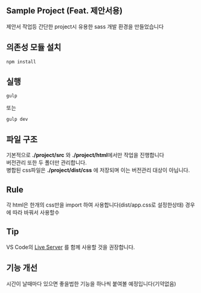 ## Sample Project (Feat. 제안서용)
제안서 작업등 간단한 project시 유용한 sass 개발 환경을 만들었습니다

## 의존성 모듈 설치
```
npm install
```

## 실행
```
gulp
```
또는
```
gulp dev
```

## 파일 구조
기본적으로 **./project/src** 와 **./project/html**에서만 작업을 진행합니다<br>
버전관리 또한 두 폴더만 관리합니다.<br>
병합된 css파일은 **./project/dist/css** 에 저장되며 이는 버전관리 대상이 아닙니다.

## Rule
각 html은 한개의 css만을 import 하여 사용합니다(dist/app.css로 설정한상태)
경우에 따라 바꿔서 사용할수 

## Tip
VS Code의 [Live Server](https://marketplace.visualstudio.com/items?itemName=ritwickdey.LiveServer) 를 함께 사용할 것을 권장합니다.

## 기능 개선
시간이 날때마다 있으면 좋을법한 기능을 하나씩 붙여볼 예정입니다(기약없음)
